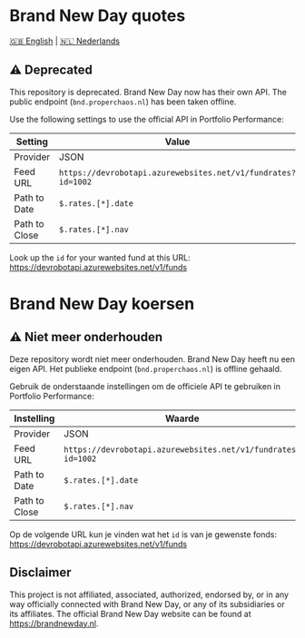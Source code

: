 # Brand New Day quotes

[🇬🇧 English](#brand-new-day-quotes) | [🇳🇱 Nederlands](#brand-new-day-koersen)

## ⚠️ Deprecated
This repository is deprecated.
Brand New Day now has their own API.
The public endpoint (`bnd.properchaos.nl`) has been taken offline.

Use the following settings to use the official API in Portfolio Performance:

| Setting | Value |
|-|-|
| Provider  | JSON  |
| Feed URL  | `https://devrobotapi.azurewebsites.net/v1/fundrates?id=1002`  |
| Path to Date | `$.rates.[*].date` |
| Path to Close | `$.rates.[*].nav` |

Look up the `id` for your wanted fund at this URL: https://devrobotapi.azurewebsites.net/v1/funds

# Brand New Day koersen

## ⚠️ Niet meer onderhouden
Deze repository wordt niet meer onderhouden.
Brand New Day heeft nu een eigen API.
Het publieke endpoint (`bnd.properchaos.nl`) is offline gehaald.

Gebruik de onderstaande instellingen om de officiele API te gebruiken in Portfolio Performance:

| Instelling | Waarde |
|-|-|
| Provider  | JSON  |
| Feed URL  | `https://devrobotapi.azurewebsites.net/v1/fundrates?id=1002`  |
| Path to Date | `$.rates.[*].date` |
| Path to Close | `$.rates.[*].nav` |

Op de volgende URL kun je vinden wat het `id` is van je gewenste fonds: https://devrobotapi.azurewebsites.net/v1/funds

## Disclaimer
This project is not affiliated, associated, authorized, endorsed by, or in any way officially connected with Brand New Day, or any of its subsidiaries or its affiliates. The official Brand New Day website can be found at https://brandnewday.nl.
